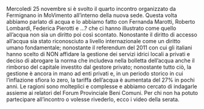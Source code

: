 Mercoledi 25 novembre si è svolto il quarto incontro organizzato da Fermignano in MoVimento all’interno della nuova sede. 
Questa volta abbiamo parlato di acqua e lo abbiamo fatto con Fernanda Marotti, Roberto Lombardi, Federica Pierotti e …? che ci hanno illustrato come quello all’acqua non sia un diritto poi così scontato.
Nonostante il diritto di accesso all’acqua sia stato riconosciuto a livello internazionale come un diritto umano fondamentale; nonostante il referendum del 2011 con cui gli italiani hanno scelto di NON affidare la gestione dei servizi idrici locali a privati e deciso di abrogare la norma che includeva nella bolletta dell’acqua anche il rimborso del capitale investito dal gestore privato; nonostante tutto ciò, la gestione è ancora in mano ad enti privati e, in un periodo storico in cui l’inflazione sfiora lo zero, la tariffa dell’acqua è aumentata del 27% in pochi anni. 
Le ragioni sono molteplici e complesse e abbiamo cercato di indagarle assieme ai relatori del Forum Provinciale Beni Comuni. 
Per chi non ha potuto partecipare all’incontro o volesse rivederlo, ecco i video della serata.
